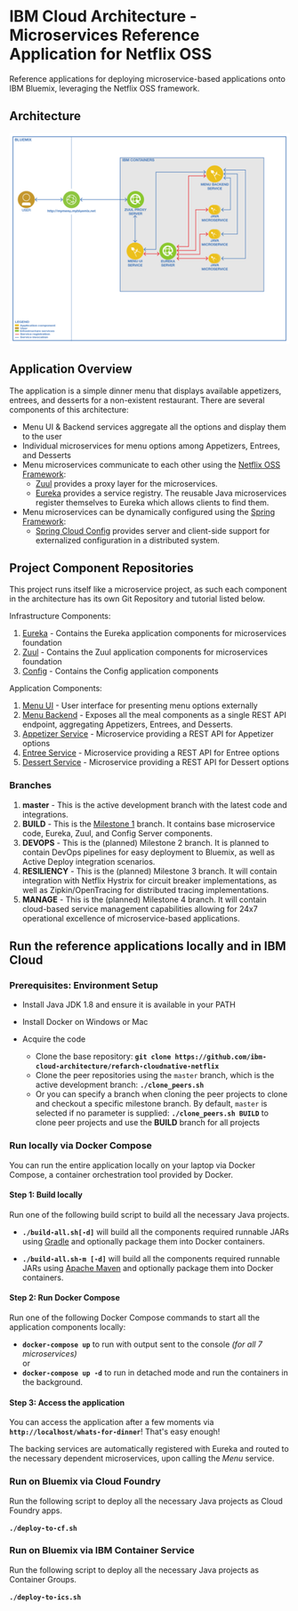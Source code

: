 # IBM Cloud Architecture - Microservices Reference Application for Netflix OSS

Reference applications for deploying microservice-based applications onto IBM Bluemix, leveraging the Netflix OSS framework.

## Architecture

  ![Application Architecture](static/imgs/wfd-arch-v1.png?raw=true)

## Application Overview

The application is a simple dinner menu that displays available appetizers, entrees, and desserts for a non-existent restaurant.  There are several components of this architecture:

- Menu UI & Backend services aggregate all the options and display them to the user
- Individual microservices for menu options among Appetizers, Entrees, and Desserts
- Menu microservices communicate to each other using the [Netflix OSS Framework](https://netflix.github.io/):
    - [Zuul](https://github.com/Netflix/zuul) provides a proxy layer for the microservices.  
    - [Eureka](https://github.com/Netflix/eureka) provides a service registry.  The reusable Java microservices register themselves to Eureka which allows clients to find them.
- Menu microservices can be dynamically configured using the [Spring Framework](https://spring.io/):
    - [Spring Cloud Config](https://cloud.spring.io/spring-cloud-config/) provides server and client-side support for externalized configuration in a distributed system.

## Project Component Repositories

This project runs itself like a microservice project, as such each component in the architecture has its own Git Repository and tutorial listed below.  

Infrastructure Components:  

1. [Eureka](https://github.com/ibm-cloud-architecture/refarch-cloudnative-netflix-eureka)  - Contains the Eureka application components for microservices foundation  
2. [Zuul](https://github.com/ibm-cloud-architecture/refarch-cloudnative-netflix-zuul)  - Contains the Zuul application components for microservices foundation  
3. [Config](https://github.com/ibm-cloud-architecture/refarch-cloudnative-spring-config) - Contains the Config application components

Application Components:  

1. [Menu UI](https://github.com/ibm-cloud-architecture/refarch-cloudnative-wfd-ui)  - User interface for presenting menu options externally  
2. [Menu Backend](https://github.com/ibm-cloud-architecture/refarch-cloudnative-wfd-menu)  - Exposes all the meal components as a single REST API endpoint, aggregating Appetizers, Entrees, and Desserts.  
3. [Appetizer Service](https://github.com/ibm-cloud-architecture/refarch-cloudnative-wfd-appetizer)  - Microservice providing a REST API for Appetizer options
4. [Entree Service](https://github.com/ibm-cloud-architecture/refarch-cloudnative-wfd-entree)  - Microservice providing a REST API for Entree options  
5. [Dessert Service](https://github.com/ibm-cloud-architecture/refarch-cloudnative-wfd-dessert)  - Microservice providing a REST API for Dessert options  

### Branches

1.  **master** - This is the active development branch with the latest code and integrations.  
2.  **BUILD** - This is the [Milestone 1](https://github.com/ibm-cloud-architecture/refarch-cloudnative-netflix/tree/BUILD) branch.  It contains base microservice code, Eureka, Zuul, and Config Server components.
3.  **DEVOPS** - This is the (planned) Milestone 2 branch.  It is planned to contain DevOps pipelines for easy deployment to Bluemix, as well as Active Deploy integration scenarios.
4.  **RESILIENCY** - This is the (planned) Milestone 3 branch.  It will contain integration with Netflix Hystrix for circuit breaker implementations, as well as Zipkin/OpenTracing for distributed tracing implementations.
5.  **MANAGE** - This is the (planned) Milestone 4 branch.  It will contain cloud-based service management capabilities allowing for 24x7 operational excellence of microservice-based applications.

## Run the reference applications locally and in IBM Cloud

### Prerequisites: Environment Setup

- Install Java JDK 1.8 and ensure it is available in your PATH
- Install Docker on Windows or Mac

- Acquire the code
  - Clone the base repository:
    **`git clone https://github.com/ibm-cloud-architecture/refarch-cloudnative-netflix`**
  - Clone the peer repositories using the `master` branch, which is the active development branch:
    **`./clone_peers.sh`**
  - Or you can specify a branch when cloning the peer projects to clone and checkout a specific milestone branch.  By default, `master` is selected if no parameter is supplied:
    **`./clone_peers.sh BUILD`** to clone peer projects and use the **BUILD** branch for all projects

### Run locally via Docker Compose

You can run the entire application locally on your laptop via Docker Compose, a container orchestration tool provided by Docker.

#### Step 1: Build locally

Run one of the following build script to build all the necessary Java projects.  

-   **`./build-all.sh[-d]`** will build all the components required runnable JARs using [Gradle](https://gradle.org/) and optionally package them into Docker containers.

-   **`./build-all.sh-m [-d]`** will build all the components required runnable JARs using [Apache Maven](https://maven.apache.org/) and optionally package them into Docker containers.

#### Step 2: Run Docker Compose

Run one of the following Docker Compose commands to start all the application components locally:

  - **`docker-compose up`** to run with output sent to the console _(for all 7 microservices)_  
    or  
  - **`docker-compose up -d`** to run in detached mode and run the containers in the background.  

#### Step 3: Access the application

You can access the application after a few moments via **`http://localhost/whats-for-dinner`**!  That's easy enough!  

The backing services are automatically registered with Eureka and routed to the necessary dependent microservices, upon calling the _Menu_ service.

### Run on Bluemix via Cloud Foundry

Run the following script to deploy all the necessary Java projects as Cloud Foundry apps.

  **`./deploy-to-cf.sh`**

### Run on Bluemix via IBM Container Service

Run the following script to deploy all the necessary Java projects as Container Groups.

  **`./deploy-to-ics.sh`**

